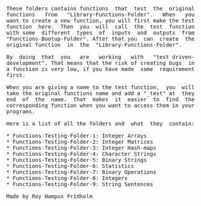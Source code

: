 
<pre>
These folders contains functions  that  test  the  original
functions   from   "Library-Functions-Folder".   When   you
want to create a new function, you will first make the test
function  here.  Then  you  will  call  the  test  function
with some  different  types  of  inputs  and  outputs  from
"Functions-Bootup-Folder". After that you  can  create  the
original function  in  the  "Library-Functions-Folder".  

By  doing  that  you   are   working   with   "test driven-
development". That means that the risk of creating bugs  in
a function is very low, if you have made  some  requirement
first.

When you are giving a name to the test function,  you  will
take the original functions name and add a "_test" at  they
end  of  the  name.  That  makes  it  easier  to  find  the
corresponding function when you want to access them in your
programs.

Here is a list of all the folders and  what  they  contain:

* Functions-Testing-Folder-1: Integer Arrays
* Functions-Testing-Folder-2: Integer Matrices
* Functions-Testing-Folder-3: Integer Hash-maps
* Functions-Testing-Folder-4: Character Strings
* Functions-Testing-Folder-5: Binary Strings
* Functions-Testing-Folder-6: Statistics
* Functions-Testing-Folder-7: Binary Operations
* Functions-Testing-Folder-8: Integers
* Functions-Testing-Folder-9: String Sentences

Made by Roy Hampus Fridholm
</pre>
